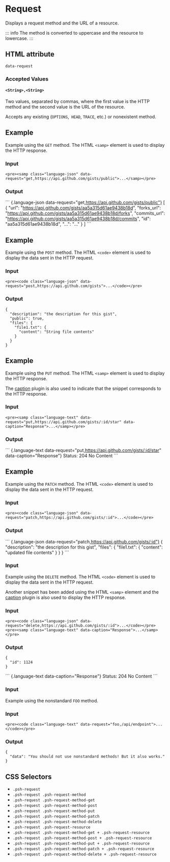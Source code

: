 # Request

Displays a request method and the URL of a resource.

::: info
The method is converted to uppercase and the resource to lowercase.
:::

## HTML attribute

`data-request`

### Accepted Values

#### `<String>,<String>`

Two values, separated by commas, where the first value is the HTTP method and the second value is the URL of the resource.

Accepts any existing (`OPTIONS`,` HEAD`, `TRACE`, etc.) or nonexistent method.

## Example

Example using the `GET` method. The HTML `<samp>` element is used to display the HTTP response.

### Input

``` {.language-html}
<pre><samp class="language-json" data-request="get,https://api.github.com/gists/public">...</samp></pre>
```

### Output

´´´ {.language-json data-request="get,https://api.github.com/gists/public"}
[
  {
    "url": "https://api.github.com/gists/aa5a315d61ae9438b18d",
    "forks_url": "https://api.github.com/gists/aa5a315d61ae9438b18d/forks",
    "commits_url": "https://api.github.com/gists/aa5a315d61ae9438b18d/commits",
    "id": "aa5a315d61ae9438b18d",
    "...": "..."
  }
]
´´´

## Example

Example using the `POST` method. The HTML `<code>` element is used to display the data sent in the HTTP request.

### Input

``` {.language-html}
<pre><code class="language-json" data-request="post,https://api.github.com/gists">...</code></pre>
```

### Output

``` {.language-json data-request="post,https://api.github.com/gists"}
{
  "description": "the description for this gist",
  "public": true,
  "files": {
    "file1.txt": {
      "content": "String file contents"
    }
  }
}
```

## Example

Example using the `PUT` method. The HTML `<samp>` element is used to display the HTTP response.

The [caption](https://photon.sh/docs/plugins/caption) plugin is also used to indicate that the snippet corresponds to the HTTP response.

### Input

``` {.language-html}
<pre><samp class="language-text" data-request="put,https://api.github.com/gists/:id/star" data-caption="Response">...</samp></pre>
```

### Output

´´´ {.language-text data-request="put,https://api.github.com/gists/:id/star" data-caption="Response"}
Status: 204 No Content
´´´

## Example

Example using the `PATCH` method. The HTML `<code>` element is used to display the data sent in the HTTP request.

### Input

``` {.language-html}
<pre><code class="language-json" data-request="patch,https://api.github.com/gists/:id">...</code></pre>
```

### Output

´´´ {.language-json data-request="patch,https://api.github.com/gists/:id"}
{
  "description": "the description for this gist",
  "files": {
    "file1.txt": {
      "content": "updated file contents"
    }
  }
}
´´´

### Input

Example using the `DELETE` method. The HTML `<code>` element is used to display the data sent in the HTTP request.

Another snippet has been added using the HTML `<samp>` element and the [caption](https://photon.sh/docs/plugins/caption) plugin is also used to display the HTTP response.

### Input

``` {.language-html}
<pre><code class="language-json" data-request="delete,https://api.github.com/gists/:id">...</code></pre>
<pre><samp class="language-text" data-caption="Response">...</samp></pre>
```

### Output

``` {.language-json data-request="delete,https://api.github.com/gists/:id"}
{
  "id": 1124
}
```
´´´ {.language-text data-caption="Response"}
Status: 204 No Content
´´´

### Input

Example using the nonstandard `FOO` method.

### Input

``` {.language-html}
<pre><code class="language-text" data-request="foo,/api/endpoint">...</code></pre>
```

### Output

``` {.language-text data-request="foo,/api/endpoint"}
{
  "data": "You should not use nonstandard methods! But it also works."
}
```

## CSS Selectors

* `.psh-request`
* `.psh-request .psh-request-method`
* `.psh-request .psh-request-method-get`
* `.psh-request .psh-request-method-post`
* `.psh-request .psh-request-method-put`
* `.psh-request .psh-request-method-patch`
* `.psh-request .psh-request-method-delete`
* `.psh-request .psh-request-resource`
* `.psh-request .psh-request-method-get + .psh-request-resource`
* `.psh-request .psh-request-method-post + .psh-request-resource`
* `.psh-request .psh-request-method-put + .psh-request-resource`
* `.psh-request .psh-request-method-patch + .psh-request-resource`
* `.psh-request .psh-request-method-delete + .psh-request-resource`
